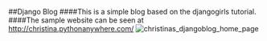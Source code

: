 ##Django Blog
####This is a simple blog based on the djangogirls tutorial.
####The sample website can be seen at http://christina.pythonanywhere.com/
![christinas_djangoblog_home_page](/blog/static/image/homepage.png)